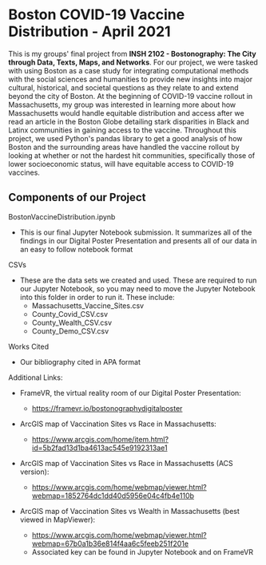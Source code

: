 # Boston COVID-19 Vaccine Distribution - April 2021

This is my groups' final project from **INSH 2102 - Bostonography: The City through Data, Texts, Maps, and Networks**. For our project, we were tasked with using Boston as a case study for integrating computational methods with the social sciences and humanities to provide new insights into major cultural, historical, and societal questions as they relate to and extend beyond the city of Boston. At the beginning of COVID-19 vaccine rollout in Massachusetts, my group was interested in learning more about how Massachusetts would handle equitable distribution and access after we read an article in the Boston Globe detailing stark disparities in Black and Latinx communities in gaining access to the vaccine. Throughout this project, we used Python's pandas library to get a good analysis of how Boston and the surrounding areas have handled the vaccine rollout by looking at whether or not the hardest hit communities, specifically those of lower socioeconomic status, will have equitable access to COVID-19 vaccines.

## Components of our Project

BostonVaccineDistribution.ipynb
* This is our final Jupyter Notebook submission. It summarizes all of the findings in our Digital Poster Presentation and presents all of our data in an easy to follow notebook format

CSVs
* These are the data sets we created and used. These are required to run our Jupyter Notebook, so you may need to move the Jupyter Notebook into this folder in order to run it. These include:
	* Massachusetts_Vaccine_Sites.csv
	* County_Covid_CSV.csv
	* County_Wealth_CSV.csv
	* County_Demo_CSV.csv

Works Cited
* Our bibliography cited in APA format

Additional Links:
* FrameVR, the virtual reality room of our Digital Poster Presentation: 
	* https://framevr.io/bostonographydigitalposter

* ArcGIS map of Vaccination Sites vs Race in Massachusetts:
	* https://www.arcgis.com/home/item.html?id=5b2fad13d1ba4613ac545e9192313ae1

* ArcGIS map of Vaccination Sites vs Race in Massachusetts (ACS version):
	* https://www.arcgis.com/home/webmap/viewer.html?webmap=1852764dc1dd40d5956e04c4fb4e110b

* ArcGIS map of Vaccination Sites vs Wealth in Massachusetts (best viewed in MapViewer):
	* https://www.arcgis.com/home/webmap/viewer.html?webmap=67b0a1b36e814f4aa6c5feeb251f201e
	* Associated key can be found in Jupyter Notebook and on FrameVR
